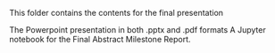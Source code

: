 This folder contains the contents for the final presentation

The Powerpoint presentation in both .pptx and .pdf formats
A Jupyter notebook for the Final Abstract Milestone Report.
